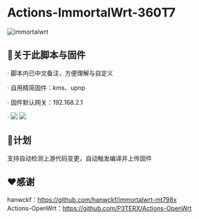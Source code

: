 # Actions-ImmortalWrt-360T7

![immortalwrt](logo.png)

## 🤖关于此脚本与固件
· 脚本内已中文备注，方便理解与自定义  

· 自用精简固件：kms、upnp  

· 固件默认网关：192.168.2.1

· [![](https://img.shields.io/badge/编译状态-通过-brightgreen.svg)](https://github.com/IraXu/ImmortalWrt-360T7/actions)   [![](https://img.shields.io/badge/最新固件-下载-green.svg)](https://github.com/IraXu/ImmortalWrt-360T7/releases)

## 📝计划
支持自动检测上游代码变更，自动触发编译并上传固件

## ❤️感谢
hanwckf：https://github.com/hanwckf/immortalwrt-mt798x  
Actions-OpenWrt：https://github.com/P3TERX/Actions-OpenWrt
